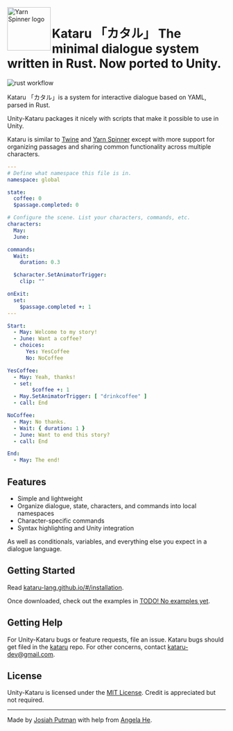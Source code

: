 <img src="https://kataru-lang.github.io/_media/logo.svg" alt="Yarn Spinner logo" width="100px;" align="left">

# Kataru 「カタル」 The minimal dialogue system written in Rust. Now ported to Unity.

![rust workflow](https://github.com/katsutoshii/kataru/actions/workflows/rust.yml/badge.svg)

Kataru 「カタル」is a system for interactive dialogue based on YAML, parsed in Rust. 

Unity-Kataru packages it nicely with scripts that make it possible to use in Unity.

Kataru is similar to [Twine](http://twinery.org/) and [Yarn Spinner](http://yarnspinner.dev) except with more support for organizing passages and sharing common functionality across multiple characters.

```yml
---
# Define what namespace this file is in.
namespace: global

state: 
  coffee: 0
  $passage.completed: 0

# Configure the scene. List your characters, commands, etc.
characters:
  May:
  June: 

commands:
  Wait:
    duration: 0.3

  $character.SetAnimatorTrigger:
    clip: ""

onExit:
  set:
    $passage.completed +: 1
---

Start:
  - May: Welcome to my story!
  - June: Want a coffee?
  - choices:
      Yes: YesCoffee
      No: NoCoffee

YesCoffee:
  - May: Yeah, thanks!
  - set:
        $coffee +: 1
  - May.SetAnimatorTrigger: [ "drinkcoffee" ]
  - call: End

NoCoffee:
  - May: No thanks.
  - Wait: { duration: 1 }
  - June: Want to end this story?
  - call: End

End:
  - May: The end!
```

## Features
- Simple and lightweight
- Organize dialogue, state, characters, and commands into local namespaces
- Character-specific commands
- Syntax highlighting and Unity integration
  
As well as conditionals, variables, and everything else you expect in a dialogue language.

## Getting Started

Read [kataru-lang.github.io/#/installation](https://kataru-lang.github.io/#/installation).

Once downloaded, check out the examples in [TODO! No examples yet]().

## Getting Help

For Unity-Kataru bugs or feature requests, file an issue. Kataru bugs should get filed in the [kataru](https://github.com/kataru-lang/kataru) repo. For other concerns, contact kataru-dev@gmail.com. 

## License

Unity-Kataru is licensed under the [MIT License](LICENSE). Credit is appreciated but not required.

---

Made by [Josiah Putman](https://github.com/Katsutoshii) with help from [Angela He](https://github.com/zephyo).

